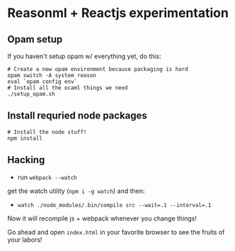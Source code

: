 # Reasonml + Reactjs experimentation

## Opam setup

If you haven't setup opam w/ everything yet, do this:
```
# Create a new opam environment because packaging is hard
opam switch -A system reason
eval `opam config env`
# Install all the ocaml things we need
./setup_opam.sh
```

## Install requried node packages

```
# Install the node stuff!
npm install
```

## Hacking

- run `webpack --watch`

get the watch utility (`npm i -g watch`) and then:

- `watch ./node_modules/.bin/compile src --wait=.1 --interval=.1`

Now it will recompile js + webpack whenever you change things!

Go ahead and open `index.html` in your favorite browser to see the fruits of
your labors!


